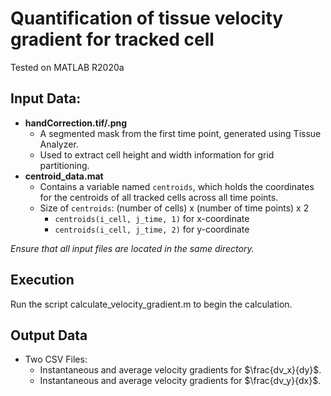 # Quantification of tissue velocity gradient for tracked cell
Tested on MATLAB R2020a

## Input Data:
- **handCorrection.tif/.png**
  - A segmented mask from the first time point, generated using Tissue Analyzer.
  - Used to extract cell height and width information for grid partitioning.
- **centroid_data.mat**
  - Contains a variable named `centroids`, which holds the coordinates for the centroids of all tracked cells across all time points.
  - Size of `centroids`: (number of cells) x (number of time points) x 2
    - `centroids(i_cell, j_time, 1)` for x-coordinate
    - `centroids(i_cell, j_time, 2)` for y-coordinate

*Ensure that all input files are located in the same directory.*


## Execution
Run the script calculate_velocity_gradient.m to begin the calculation.


## Output Data
- Two CSV Files:
  - Instantaneous and average velocity gradients for $\frac{dv_x}{dy}$.
  - Instantaneous and average velocity gradients for $\frac{dv_y}{dx}$.
